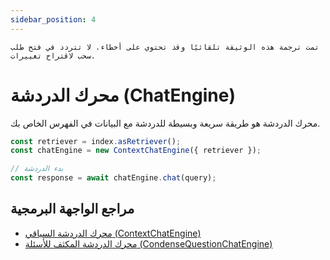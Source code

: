 ```yaml
---
sidebar_position: 4
---
```


`تمت ترجمة هذه الوثيقة تلقائيًا وقد تحتوي على أخطاء. لا تتردد في فتح طلب سحب لاقتراح تغييرات.`

# محرك الدردشة (ChatEngine)

محرك الدردشة هو طريقة سريعة وبسيطة للدردشة مع البيانات في الفهرس الخاص بك.

```typescript
const retriever = index.asRetriever();
const chatEngine = new ContextChatEngine({ retriever });

// بدء الدردشة
const response = await chatEngine.chat(query);
```

## مراجع الواجهة البرمجية

- [محرك الدردشة السياقي (ContextChatEngine)](../../api/classes/ContextChatEngine.md)
- [محرك الدردشة المكثف للأسئلة (CondenseQuestionChatEngine)](../../api/classes/ContextChatEngine.md)
